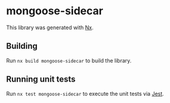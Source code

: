 # mongoose-sidecar

This library was generated with [Nx](https://nx.dev).

## Building

Run `nx build mongoose-sidecar` to build the library.

## Running unit tests

Run `nx test mongoose-sidecar` to execute the unit tests via [Jest](https://jestjs.io).
